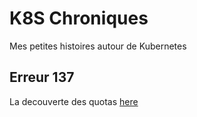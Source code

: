 # K8S Chroniques
Mes petites histoires autour de Kubernetes

## Erreur 137
La decouverte des quotas [here](error-137-introduction-fr.md)
